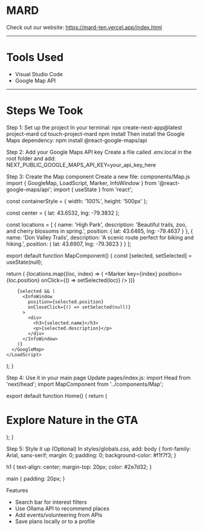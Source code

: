 # MARD
Check out our website:
https://mard-ten.vercel.app/index.html

---------------------------------------------------------
# Tools Used
- Visual Studio Code
- Google Map API
---------------------------------------------------------

# Steps We Took
Step 1: Set up the project
In your terminal:
npx create-next-app@latest project-mard
cd touch-project-mard
npm install
Then install the Google Maps dependency:
npm install @react-google-maps/api

Step 2: Add your Google Maps API key
Create a file called .env.local in the root folder and add:
NEXT_PUBLIC_GOOGLE_MAPS_API_KEY=your_api_key_here

Step 3: Create the Map component
Create a new file: components/Map.js
import { GoogleMap, LoadScript, Marker, InfoWindow } from '@react-google-maps/api';
import { useState } from 'react';

const containerStyle = {
  width: '100%',
  height: '500px'
};

const center = {
  lat: 43.6532,
  lng: -79.3832
};

const locations = [
  {
    name: 'High Park',
    description: 'Beautiful trails, zoo, and cherry blossoms in spring.',
    position: { lat: 43.6465, lng: -79.4637 }
  },
  {
    name: 'Don Valley Trails',
    description: 'A scenic route perfect for biking and hiking.',
    position: { lat: 43.6907, lng: -79.3623 }
  }
];

export default function MapComponent() {
  const [selected, setSelected] = useState(null);

  return (
    <LoadScript googleMapsApiKey={process.env.NEXT_PUBLIC_GOOGLE_MAPS_API_KEY}>
      <GoogleMap mapContainerStyle={containerStyle} center={center} zoom={10}>
        {locations.map((loc, index) => (
          <Marker
            key={index}
            position={loc.position}
            onClick={() => setSelected(loc)}
          />
        ))}

        {selected && (
          <InfoWindow
            position={selected.position}
            onCloseClick={() => setSelected(null)}
          >
            <div>
              <h3>{selected.name}</h3>
              <p>{selected.description}</p>
            </div>
          </InfoWindow>
        )}
      </GoogleMap>
    </LoadScript>
  );
}

Step 4: Use it in your main page
Update pages/index.js:
import Head from 'next/head';
import MapComponent from '../components/Map';

export default function Home() {
  return (
    <div>
      <Head>
        <title>Touch Grass GTA</title>
      </Head>
      <main>
        <h1>Explore Nature in the GTA</h1>
        <MapComponent />
      </main>
    </div>
  );
}

Step 5: Style it up (Optional)
In styles/globals.css, add:
body {
  font-family: Arial, sans-serif;
  margin: 0;
  padding: 0;
  background-color: #f1f7f3;
}

h1 {
  text-align: center;
  margin-top: 20px;
  color: #2e7d32;
}

main {
  padding: 20px;
}

Features 
- Search bar for interest filters
- Use Ollama API to recommend places
- Add events/volunteering from APIs
- Save plans locally or to a profile
